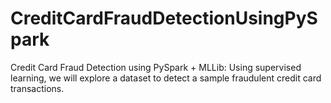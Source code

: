 # CreditCardFraudDetectionUsingPySpark
Credit Card Fraud Detection using PySpark + MLLib: Using supervised learning, we will explore a dataset to detect a sample fraudulent credit card transactions.
